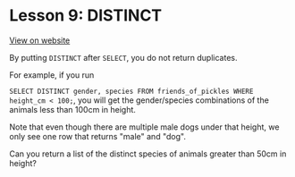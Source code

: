 # Lesson 9: DISTINCT

[View on website](https://www.sql-easy.com/distinct)

By putting `DISTINCT` after `SELECT`, you do not return duplicates.

For example, if you run

`SELECT DISTINCT gender, species FROM friends_of_pickles WHERE height_cm < 100;`, you will get the gender/species combinations of the animals less than 100cm in height.

Note that even though there are multiple male dogs under that height, we only see one row that returns "male" and "dog".

Can you return a list of the distinct species of animals greater than 50cm in height?